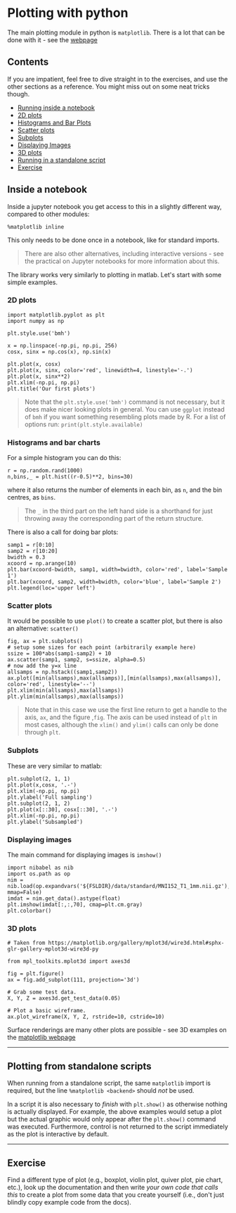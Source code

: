 # Plotting with python

The main plotting module in python is `matplotlib`.  There is a lot
that can be done with it - see the [webpage](https://matplotlib.org/gallery/index.html)


## Contents


If you are impatient, feel free to dive straight in to the exercises, and use the
other sections as a reference. You might miss out on some neat tricks though.


* [Running inside a notebook](#inside-notebook)
 * [2D plots](#2D-plots)
 * [Histograms and Bar Plots](#histograms)
 * [Scatter plots](#scatter-plots)
 * [Subplots](#subplots)
 * [Displaying Images](#displaying-images)
 * [3D plots](#3D-plots)
* [Running in a standalone script](#plotting-in-scripts)
* [Exercise](#exercise)


<a class="anchor" id="inside-notebook"></a>
## Inside a notebook

Inside a jupyter notebook you get access to this in a slightly
different way, compared to other modules:

```
%matplotlib inline
```

This only needs to be done once in a notebook, like for standard imports.

> There are also other alternatives, including interactive versions - see the practical on Jupyter notebooks for more information about this.


The library works very similarly to plotting in matlab.  Let's start
with some simple examples.

<a class="anchor" id="2D-plots"></a>
### 2D plots

```
import matplotlib.pyplot as plt
import numpy as np

plt.style.use('bmh')

x = np.linspace(-np.pi, np.pi, 256)
cosx, sinx = np.cos(x), np.sin(x)

plt.plot(x, cosx)
plt.plot(x, sinx, color='red', linewidth=4, linestyle='-.')
plt.plot(x, sinx**2)
plt.xlim(-np.pi, np.pi)
plt.title('Our first plots')
```
> Note that the `plt.style.use('bmh')` command is not necessary, but it
> does make nicer looking plots in general.  You can use `ggplot`
> instead of `bmh` if you want something resembling plots made by R.
> For a list of options run: `print(plt.style.available)`

<a class="anchor" id="histograms"></a>
### Histograms and bar charts

For a simple histogram you can do this:
```
r = np.random.rand(1000)
n,bins,_ = plt.hist((r-0.5)**2, bins=30)
```
where it also returns the number of elements in each bin, as `n`, and
the bin centres, as `bins`.

> The `_` in the third part on the left
> hand side is a shorthand for just throwing away the corresponding part
> of the return structure.


There is also a call for doing bar plots:
```
samp1 = r[0:10]
samp2 = r[10:20]
bwidth = 0.3
xcoord = np.arange(10)
plt.bar(xcoord-bwidth, samp1, width=bwidth, color='red', label='Sample 1')
plt.bar(xcoord, samp2, width=bwidth, color='blue', label='Sample 2')
plt.legend(loc='upper left')
```


<a class="anchor" id="scatter-plots"></a>
### Scatter plots

It would be possible to use `plot()` to create a scatter plot, but
there is also an alternative: `scatter()`
```
fig, ax = plt.subplots()
# setup some sizes for each point (arbitrarily example here)
ssize = 100*abs(samp1-samp2) + 10 
ax.scatter(samp1, samp2, s=ssize, alpha=0.5)
# now add the y=x line
allsamps = np.hstack((samp1,samp2))
ax.plot([min(allsamps),max(allsamps)],[min(allsamps),max(allsamps)], color='red', linestyle='--')
plt.xlim(min(allsamps),max(allsamps))
plt.ylim(min(allsamps),max(allsamps))
```

> Note that in this case we use the first line return to get a handle to
> the axis, `ax`, and the figure ,`fig`. The axis can be used instead of
> `plt` in most cases, although the `xlim()` and `ylim()` calls can only
> be done through `plt`.


<a class="anchor" id="subplots"></a>
### Subplots

These are very similar to matlab:

```
plt.subplot(2, 1, 1)
plt.plot(x,cosx, '.-')
plt.xlim(-np.pi, np.pi)
plt.ylabel('Full sampling')
plt.subplot(2, 1, 2)
plt.plot(x[::30], cosx[::30], '.-')
plt.xlim(-np.pi, np.pi)
plt.ylabel('Subsampled')
```

<a class="anchor" id="displaying-images"></a>
### Displaying images

The main command for displaying images is `imshow()`

```
import nibabel as nib
import os.path as op
nim = nib.load(op.expandvars('${FSLDIR}/data/standard/MNI152_T1_1mm.nii.gz'), mmap=False)
imdat = nim.get_data().astype(float)
plt.imshow(imdat[:,:,70], cmap=plt.cm.gray)
plt.colorbar()
```


<a class="anchor" id="3D-plots"></a>
### 3D plots

```
# Taken from https://matplotlib.org/gallery/mplot3d/wire3d.html#sphx-glr-gallery-mplot3d-wire3d-py

from mpl_toolkits.mplot3d import axes3d

fig = plt.figure()
ax = fig.add_subplot(111, projection='3d')

# Grab some test data.
X, Y, Z = axes3d.get_test_data(0.05)

# Plot a basic wireframe.
ax.plot_wireframe(X, Y, Z, rstride=10, cstride=10)
```

Surface renderings are many other plots are possible - see 3D examples on
the [matplotlib webpage](https://matplotlib.org/gallery/index.html#mplot3d-examples-index)

---

<a class="anchor" id="plotting-in-scripts"></a>
## Plotting from standalone scripts

When running from a standalone script, the same `matplotlib` import is required,
but the line `%matplotlib <backend>` should *not* be used.

In a script it is also necessary to  _finish_ with `plt.show()` as
otherwise nothing is actually displayed.  For example, the above
examples would setup a plot but the actual graphic would only appear
after the `plt.show()` command was executed.  Furthermore, control is
not returned to the script immediately as the plot is interactive by default.

---

<a class="anchor" id="exercise"></a>
## Exercise

Find a different type of plot (e.g., boxplot, violin plot, quiver
plot, pie chart, etc.), look up
the documentation and then write _your own code that calls this_ to create a plot
from some data that you create yourself (i.e., don't just blindly copy example code from the docs).



